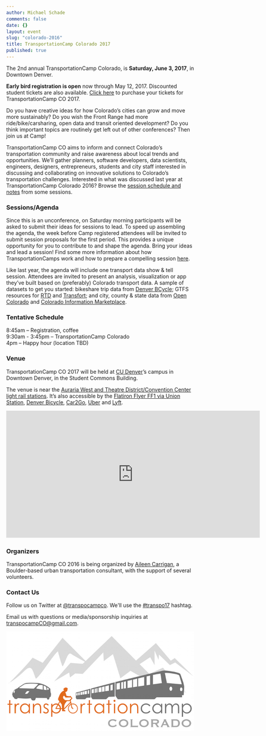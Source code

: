 ```yaml
---
author: Michael Schade
comments: false
date: {}
layout: event
slug: "colorado-2016"
title: TransportationCamp Colorado 2017
published: true
---
```

The 2nd annual TransportationCamp Colorado, is __Saturday, June 3, 2017__, in Downtown Denver.

__Early bird registration is open__ now through May 12, 2017. Discounted student tickets
are also available.
[Click here](https://www.eventbrite.com/e/transportationcamp-colorado-2017-tickets-33699196203) to purchase your tickets for TransportationCamp CO 2017.

Do you have creative ideas for how Colorado’s cities can grow and move more
sustainably? Do you wish the Front Range had more ride/bike/carsharing, open data and
transit oriented development? Do you think important topics are routinely get left out of
other conferences? Then join us at Camp!

TransportationCamp CO aims to inform and connect Colorado’s transportation community
and raise awareness about local trends and opportunities. We’ll gather planners, software
developers, data scientists, engineers, designers, entrepreneurs, students and city staff
interested in discussing and collaborating on innovative solutions to Colorado’s
transportation challenges. Interested in what was discussed last year at
TransportationCamp Colorado 2016? Browse the [session schedule and notes](https://tcampco.hackpad.com/Schedule-The-Board-xm1bw01xrtu) from some
sessions.

### Sessions/Agenda

Since this is an unconference, on Saturday morning participants will be asked to submit
their ideas for sessions to lead. To speed up assembling the agenda, the week before
Camp registered attendees will be invited to submit session proposals for the first period.
This provides a unique opportunity for you to contribute to and shape the agenda. Bring
your ideas and lead a session! Find some more information about how
TransportationCamps work and how to prepare a compelling session [here](http://transportationcamp.org/2011/02/how-transportationcamp-works-the-essential-guide/).

Like last year, the agenda will include one transport data show & tell session.
Attendees are invited to present an analysis, visualization or app they’ve built based on
(preferably) Colorado transport data. A sample of datasets to get you started: bikeshare
trip data from [Denver BCycle](http://denver.bcycle.com/docs/librariesprovider34/default-document-library/2016denverbcycletripdata_public.xlsx?sfvrsn=2); GTFS resources for [RTD](http://www.rtd-denver.com/Developer.shtml) and [Transfort](http://www.ridetransfort.com/developers); and city, county &
state data from [Open Colorado](http://data.opencolorado.org/) and [Colorado Information Marketplace](https://data.colorado.gov/browse?category=Transportation).

### Tentative Schedule

8:45am – Registration, coffee  
9:30am - 3:45pm – TransportationCamp Colorado  
4pm – Happy hour (location TBD)  

### Venue

TransportationCamp CO 2017 will be held at [CU&nbsp;Denver](http://www.ucdenver.edu/)’s campus in Downtown Denver, in the Student Commons Building.

The venue is near the [Auraria West and Theatre District/Convention Center light rail stations](http://www.rtd-denver.com/LightRail_Map.shtml#aurariawest). It’s also accessible by the [Flatiron Flyer FF1 via Union Station](http://www3.rtd-denver.com/schedules/getSchedule.action?runboardId=2096&routeId=FF&routeType=30&branch=FF1&&direction=E-Bound&serviceType=1#day), [Denver Bicycle](https://denver.bcycle.com/pages-in-top-navigation/map), [Car2Go](https://www.car2go.com/US/en/denver/where/), [Uber](https://www.uber.com/fare-estimate/) and [Lyft](https://www.lyft.com/cities/denver-co).

<iframe src="https://www.google.com/maps/embed?pb=!1m18!1m12!1m3!1d3067.6999888964424!2d-105.0045211846243!3d39.746389479448645!2m3!1f0!2f0!3f0!3m2!1i1024!2i768!4f13.1!3m3!1m2!1s0x876c78c58a72e987%3A0x54a48f33430fc01c!2s1201+Larimer+St%2C+Denver%2C+CO+80204!5e0!3m2!1sen!2sus!4v1492359290579" width="680" height="340" frameborder="0" style="border:0" allowfullscreen></iframe>

### Organizers

TransportationCamp CO 2016 is being organized by [Aileen Carrigan](http://www.bespoketransit.com/), a Boulder-based
urban transportation consultant, with the support of several volunteers.

### Contact Us

Follow us on Twitter at [@transpocampco](https://twitter.com/transpocampco). We'll use the [#transpo17](https://twitter.com/hashtag/transpo17) hashtag.

Email us with questions or media/sponsorship inquiries at <transpocampCO@gmail.com>.

<img src="tcampco.jpg">

